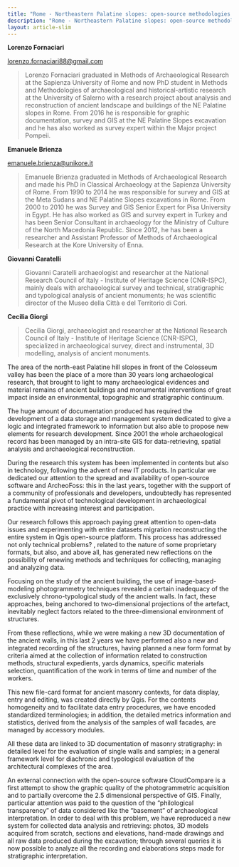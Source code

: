 ```yaml
---
title: "Rome - Northeastern Palatine slopes: open-source methodologies and tools for the analysis of ancient architectures"
description: "Rome - Northeastern Palatine slopes: open-source methodologies and tools for the analysis of ancient architectures"
layout: article-slim
---
```


**Lorenzo Fornaciari**

[lorenzo.fornaciari88@gmail.com](mailto:lorenzo.fornaciari88@gmail.com)

> Lorenzo Fornaciari graduated in Methods of Archaeological Research at the Sapienza University of Rome and now PhD student in Methods and Methodologies of archaeological and historical-artistic research at the University of Salerno with a research project about analysis and reconstruction of ancient landscape and buildings of the NE Palatine slopes in Rome. From 2016 he is responsible for graphic documentation, survey and GIS at the NE Palatine Slopes excavation and he has also worked as survey expert within the Major project Pompeii.

**Emanuele Brienza**

[emanuele.brienza@unikore.it](mailto:emanuele.brienza@unikore.it)

>Emanuele Brienza graduated in Methods of Archaeological Research and made his PhD in Classical Archaeology at the Sapienza University of Rome. From 1990 to 2014 he was responsible for survey  and GIS at the Meta Sudans and NE Palatine Slopes excavations in Rome. From 2000 to 2010 he was  Survey and GIS Senior Expert for Pisa University in Egypt. He has also worked as GIS and survey expert in Turkey and has been Senior Consultant in archaeology for the Ministry of Culture of the North Macedonia Republic. Since 2012, he has been a researcher  and Assistant Professor of Methods of Archaeological Research at the Kore University of Enna.

**Giovanni Caratelli**

> Giovanni Caratelli archaeologist and researcher at the National Research Council of Italy - Institute of Heritage Science (CNR-ISPC), mainly deals with archaeological survey and technical, stratigraphic and typological analysis of ancient monuments; he was scientific director of the Museo della Città e del Territorio di Cori.

**Cecilia Giorgi**

> Cecilia Giorgi, archaeologist and researcher at the National Research Council of Italy - Institute of Heritage Science (CNR-ISPC), specialized in archaeological survey, direct and instrumental, 3D modelling, analysis of ancient monuments.

The area of the north-east Palatine hill slopes in front of the Colosseum valley has been the place of a more than 30 years long archaeological research, that brought to light to many archaeological evidences and material remains of ancient buildings and monumental interventions of great impact inside an environmental, topographic and stratigraphic continuum.

The huge amount of documentation produced has required the development of a data storage and management system dedicated to give a logic and integrated framework to information but also able to propose new elements for research development. Since 2001 the whole archaeological record has been managed  by an intra-site GIS for data-retrieving, spatial analysis and archaeological reconstruction.

During the research this system has been implemented in contents but also in technology, following the advent of new IT products. In particular we dedicated our attention to the spread and availability of open-source software and ArcheoFoss: this in the last years, together with the support of a community of professionals and developers, undoubtedly has represented a fundamental pivot of technological development in archaeological practice with increasing interest and participation.

Our research follows this approach paying great attention to open-data issues and experimenting with entire  datasets migration reconstructing the entire system  in Qgis open-source platform. This process has addressed not only technical problems? , related to the nature of some proprietary formats, but also, and above all, has generated new reflections on the possibility of renewing methods and techniques for collecting, managing and analyzing data.

Focusing on the study of the ancient building, the use of image-based-modeling photogrammetry techniques revealed a certain inadequacy of the exclusively chrono-typological study of the ancient walls. In fact, these approaches, being anchored to two-dimensional projections of the artefact, inevitably neglect factors related to the three-dimensional  environment of structures. 

From these reflections, while we were making a new 3D documentation of the ancient walls, in this last 2 years we have performed also a new and integrated recording of the structures, having planned a new form format by criteria aimed at the collection of information related to construction methods, structural expedients, yards dynamics, specific materials selection, quantification of the work in terms of time and number of the workers. 

This new file-card format for ancient masonry contexts, for data display, entry and editing, was created directly by Qgis. For the contents homogeneity and to facilitate data entry procedures, we have encoded standardized terminologies; in addition, the detailed metrics information and statistics, derived from the analysis of the samples of wall facades, are managed by accessory modules. 

All these data are linked to 3D documentation of masonry stratigraphy: in detailed level for the evaluation of single walls and samples; in a general framework level for diachronic and typological evaluation of the architectural complexes of the area.

An external connection with the open-source software CloudCompare is a first attempt to show the graphic quality of the photogrammetric acquisition and to partially overcome the 2.5 dimensional perspective of GIS. Finally, particular attention was paid to the question of the “philological transparency” of data considered like the “basement” of archaeological interpretation. In order to deal with this problem, we have reproduced a new system for collected data analysis and retrieving: photos, 3D models acquired from scratch, sections and elevations,  hand-made drawings and all raw data produced during the excavation; through several queries it is  now possible to analyze all the recording and elaborations steps made for stratigraphic interpretation.